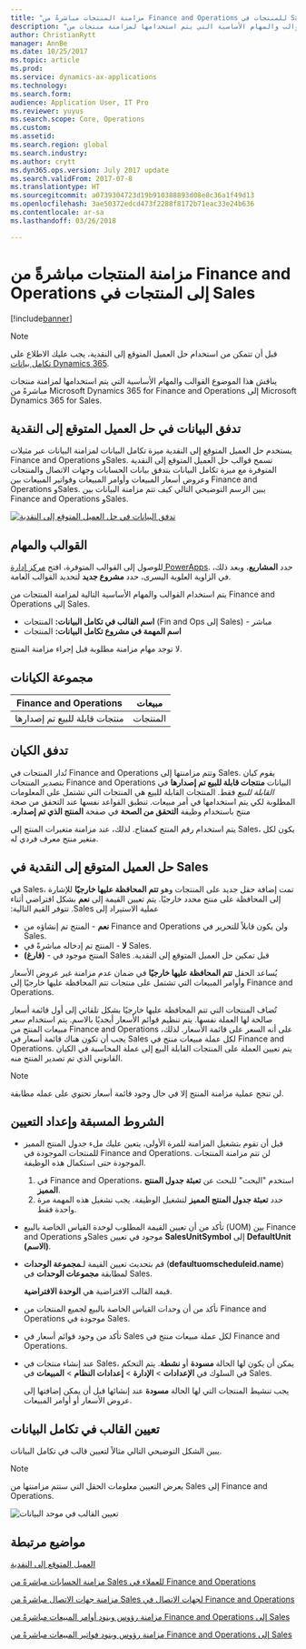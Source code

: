 ```yaml
---
title: "مزامنة المنتجات مباشرةً من Finance and Operations للمنتجات في Sales‎"
description: "يناقش هذا الموضوع القوالب والمهام الأساسية التي يتم استخدامها لمزامنة منتجات من Microsoft Dynamics 365 for Finance and Operations إلى Microsoft Dynamics 365 for Sales."
author: ChristianRytt
manager: AnnBe
ms.date: 10/25/2017
ms.topic: article
ms.prod: 
ms.service: dynamics-ax-applications
ms.technology: 
ms.search.form: 
audience: Application User, IT Pro
ms.reviewer: yuyus
ms.search.scope: Core, Operations
ms.custom: 
ms.assetid: 
ms.search.region: global
ms.search.industry: 
ms.author: crytt
ms.dyn365.ops.version: July 2017 update
ms.search.validFrom: 2017-07-8
ms.translationtype: HT
ms.sourcegitcommit: a0739304723d19b910388893d08e8c36a1f49d13
ms.openlocfilehash: 3ae50372edcd473f2288f8172b71eac33e24b636
ms.contentlocale: ar-sa
ms.lasthandoff: 03/26/2018

---
```


# <a name="synchronize-products-directly-from-finance-and-operations-to-products-in-sales"></a>مزامنة المنتجات مباشرةً من Finance and Operations إلى المنتجات في Sales‎

[!include[banner](../includes/banner.md)]

> [!NOTE]
> قبل أن تتمكن من استخدام حل العميل المتوقع إلى النقدية، يجب عليك الاطلاع على [تكامل بيانات Dynamics 365](/common-data-service/entity-reference/dynamics-365-integration).

يناقش هذا الموضوع القوالب والمهام الأساسية التي يتم استخدامها لمزامنة منتجات مباشرةً من Microsoft Dynamics 365 for Finance and Operations إلى Microsoft Dynamics 365 for Sales.

## <a name="data-flow-in-prospect-to-cash"></a>تدفق البيانات في حل العميل المتوقع إلى النقدية

يستخدم حل العميل المتوقع إلى النقدية ميزة تكامل البيانات لمزامنة البيانات عبر مثيلات Finance and Operations وSales. تسمح قوالب حل العميل المتوقع إلى النقدية المتوفرة مع ميزة تكامل البيانات بتدفق بيانات الحسابات وجهات الاتصال والمنتجات وعروض أسعار المبيعات وأوامر المبيعات وفواتير المبيعات بين Finance and Operations وSales. يبين الرسم التوضيحي التالي كيف تتم مزامنة البيانات بين Finance and Operations وSales.

[![تدفق البيانات في حل العميل المتوقع إلى النقدية](./media/prospect-to-cash-data-flow.png)](./media/prospect-to-cash-data-flow.png)

## <a name="templates-and-tasks"></a>القوالب والمهام

للوصول إلى القوالب المتوفرة، افتح [مركز إدارة PowerApps](https://preview.admin.powerapps.com/dataintegration). حدد **المشاريع**، وبعد ذلك، في الزاوية العلوية اليسرى، حدد **مشروع جديد** لتحديد القوالب العامة.

يتم استخدام القوالب والمهام الأساسية التالية لمزامنة المنتجات من Finance and Operations إلى Sales.

- **اسم القالب في تكامل البيانات:** المنتجات (Fin and Ops إلى Sales) - مباشر
- **اسم المهمة في مشروع تكامل البيانات:** المنتجات

لا توجد مهام مزامنة مطلوبة قبل إجراء مزامنة المنتج.

## <a name="entity-set"></a>مجموعة الكيانات

| Finance and Operations     | مبيعات    |
|----------------------------|----------|
| منتجات قابلة للبيع تم إصدارها | المنتجات |

## <a name="entity-flow"></a>تدفق الكيان

تُدار المنتجات في Finance and Operations وتتم مزامنتها إلى Sales. ‏‫يقوم كيان البيانات **منتجات قابلة للبيع تم إصدارها** في Finance and Operations بتصدير المنتجات *القابلة للبيع* فقط. المنتجات القابلة للبيع هي المنتجات التي تشتمل على المعلومات المطلوبة لكي يتم استخدامها في أمر مبيعات. تنطبق القواعد نفسها عند التحقق من صحة منتج باستخدام وظيفة **التحقق من الصحة** في صفحة **المنتج الذي تم إصداره**.

يتم استخدام رقم المنتج كمفتاح. لذلك، عند مزامنة متغيرات المنتج إلى Sales، يكون لكل متغير منتج معرف فردي له.

## <a name="prospect-to-cash-solution-for-sales"></a>حل العميل المتوقع إلى النقدية في Sales

في Sales، تمت إضافة حقل جديد على المنتجات وهو **تتم المحافظة عليها خارجيًا** للإشارة إلى المحافظة على منتج محدد خارجيًا‬‏‫‏‎. يتم تعيين القيمة إلى **نعم** بشكل افتراضي أثناء عملية الاستيراد إلى Sales. تتوفر القيم التالية:

- **نعم** - المنتج تم إنشاؤه من Finance and Operations ولن يكون قابلاً للتحرير في Sales.
- **لا** - المنتج تم إدخاله مباشرةً في Sales.
- **(فارغ)** - المنتج موجود في Sales قبل تمكين ‏‫حل العميل المتوقع إلى النقدية.

يُساعد الحقل **تتم المحافظة عليها خارجيًا** في ضمان عدم مزامنة غير عروض الأسعار وأوامر المبيعات التي تشتمل على منتجات تتم المحافظة عليها خارجيًا إلى Finance and Operations.

تُضاف المنتجات التي تتم المحافظة عليها خارجيًا بشكل تلقائي إلى أول قائمة أسعار صالحة لها العملة نفسها. يتم تنظيم قوائم الأسعار أبجديًا بالاسم. يتم استخدام سعر مبيعات المنتج من Finance and Operations على أنه السعر على قائمة الأسعار. لذلك، يجب أن تكون هناك قائمة أسعار في Sales لكل عملة مبيعات منتج في Finance and Operations. يتم تعيين العملة على المنتجات القابلة البيع إلى عملة المحاسبة في الكيان القانوني الذي تم تصدير المنتج منه.

> [!NOTE]
> لن تنجح عملية مزامنة المنتج إلا في حال وجود قائمة أسعار تحتوي على عمله مطابقة.

## <a name="preconditions-and-mapping-setup"></a>الشروط المسبقة وإعداد التعيين

- قبل أن تقوم بتشغيل المزامنة للمرة الأولى، يتعين عليك ملء جدول المنتج المميز للمنتجات الموجودة في Finance and Operations. لن تتم مزامنة المنتجات الموجودة حتى استكمال هذه الوظيفة.

    1. في Finance and Operations، استخدم "البحث" للبحث عن **تعبئة جدول المنتج المميز‬**.
    2. حدد **تعبئة جدول المنتج المميز‬** لتشغيل الوظيفة. يجب تشغيل هذه المهمة مرة واحدة فقط.

- تأكد من أن تعيين القيمة المطلوب لوحدة القياس الخاصة بالبيع (UOM) بين Finance and Operations وSales موجود في تعيين **SalesUnitSymbol** إلى **DefaultUnit (الاسم)**.
- قم بتحديث تعيين القيمة لـ**مجموعة الوحدات** (**defaultuomscheduleid.name**) لمطابقة **مجموعات الوحدات** في Sales.

    قيمة القالب الافتراضية هي **الوحدة الافتراضية**.

- تأكد من أن وحدات القياس الخاصة بالبيع لجميع المنتجات من Finance and Operations موجودة في Sales.
- تأكد من وجود قوائم أسعار في Sales لكل عملة مبيعات منتج في Finance and Operations.
- عند إنشاء منتجات في Sales، يمكن أن يكون لها الحالة **مسودة** أو **نشطة**. يتم التحكم في السلوك في **الإعدادات** > **الإدارة** > **إعدادات النظام** > **المبيعات** في Sales.

    يجب تنشيط المنتجات التي لها الحالة **مسودة** عند إنشائها قبل أن يمكن إضافتها إلى عروض الأسعار أو أوامر المبيعات.

## <a name="template-mapping-in-data-integration"></a>تعيين القالب في تكامل البيانات

يبين الشكل التوضيحي التالي مثالاً لتعيين قالب في تكامل البيانات. 

> [!NOTE]
> يعرض التعيين معلومات الحقل التي ستتم مزامنتها من Sales إلى Finance and Operations.

![تعيين القالب في موحد البيانات](./media/products-direct-template-mapping-data-integrator-1.png)


## <a name="related-topics"></a>مواضيع مرتبطة

[العميل المتوقع إلى النقدية](prospect-to-cash.md)

[مزامنة الحسابات مباشرةً من Sales للعملاء في Finance and Operations‎](accounts-template-mapping-direct.md)

[مزامنة جهات الاتصال مباشرةً من Sales لجهات الاتصال في Finance and Operations‎](contacts-template-mapping-direct.md)

[مزامنة رؤوس وبنود أوامر المبيعات مباشرةً من Finance and Operations إلى Sales](sales-order-template-mapping-direct-two-ways.md)

[مزامنة رؤوس وبنود فواتير المبيعات مباشرةً من Finance and Operations إلى Sales](sales-invoice-template-mapping-direct.md)




